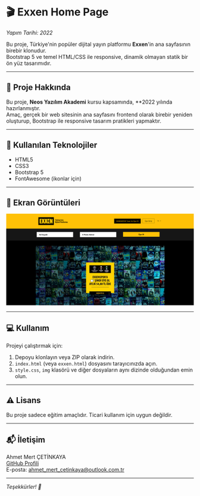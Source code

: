 # 🎬 Exxen Home Page  
*Yapım Tarihi: 2022*

Bu proje, Türkiye'nin popüler dijital yayın platformu **Exxen**'in ana sayfasının birebir klonudur.  
Bootstrap 5 ve temel HTML/CSS ile responsive, dinamik olmayan statik bir ön yüz tasarımıdır.

---

## 📝 Proje Hakkında

Bu proje, **Neos Yazılım Akademi** kursu kapsamında, **2022 yılında hazırlanmıştır.  
Amaç, gerçek bir web sitesinin ana sayfasını frontend olarak birebir yeniden oluşturup, Bootstrap ile responsive tasarım pratikleri yapmaktır.

---

## 🚀 Kullanılan Teknolojiler

- HTML5  
- CSS3  
- Bootstrap 5  
- FontAwesome (ikonlar için)

---

## 📸 Ekran Görüntüleri

![Ekran Görüntüsü 1](ss/exxen-homepage.png)  
 

---

## 💻 Kullanım

Projeyi çalıştırmak için:

1. Depoyu klonlayın veya ZIP olarak indirin.  
2. `index.html` (veya `exxen.html`) dosyasını tarayıcınızda açın.  
3. `style.css`, `img` klasörü ve diğer dosyaların aynı dizinde olduğundan emin olun.  

---

## ⚠️ Lisans

Bu proje sadece eğitim amaçlıdır. Ticari kullanım için uygun değildir.

---

## 📬 İletişim

Ahmet Mert ÇETİNKAYA  
[GitHub Profili](https://github.com/ahmet-mert-cetinkaya)  
E-posta: ahmet_mert_cetinkaya@outlook.com.tr

---

*Teşekkürler! 🙌*
